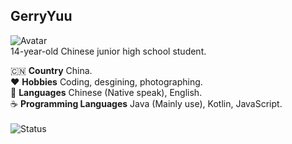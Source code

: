 ## GerryYuu
![Avatar](https://github.com/GerryYuu/GerryYuu/blob/main/avatar.jpg)<br>
14-year-old Chinese junior high school student.<br>

:cn: **Country** China.<br>
:heart: **Hobbies** Coding, desgining, photographing.<br>
:speech_balloon: **Languages** Chinese (Native speak), English.<br>
:coffee: **Programming Languages** Java (Mainly use), Kotlin, JavaScript.<br>
 \
![Status](https://github-readme-stats.vercel.app/api?username=GerryYuu&show_icons=true&include_all_commits=true&theme=buefy&hide_border=true)
